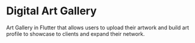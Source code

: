 # Digital Art Gallery
Art Gallery in Flutter that allows users to upload their artwork and build art profile to showcase to clients and expand their network.
